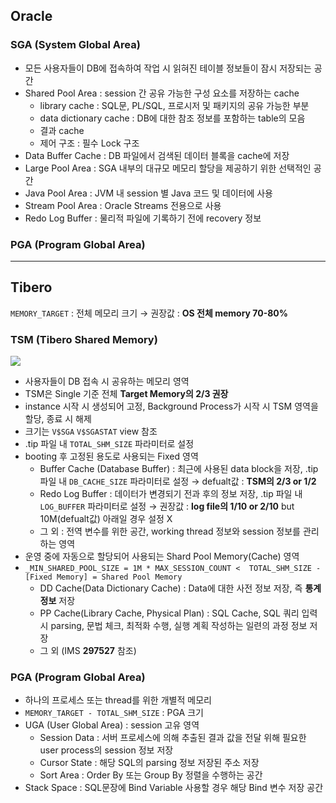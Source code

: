 ## Oracle
### SGA (System Global Area)
- 모든 사용자들이 DB에 접속하여 작업 시 읽혀진 테이블 정보들이 잠시 저장되는 공간
- Shared Pool Area : session 간 공유 가능한 구성 요소를 저장하는 cache
  - library cache : SQL문, PL/SQL, 프로시저 및 패키지의 공유 가능한 부분
  - data dictionary cache : DB에 대한 참조 정보를 포함하는 table의 모음
  - 결과 cache
  - 제어 구조 :  필수 Lock 구조
- Data Buffer Cache : DB 파일에서 검색된 데이터 블록을 cache에 저장
- Large Pool Area : SGA 내부의 대규모 메모리 할당을 제공하기 위한 선택적인 공간
- Java Pool Area : JVM 내 session 별 Java 코드 및 데이터에 사용
- Stream Pool Area : Oracle Streams 전용으로 사용
- Redo Log Buffer : 물리적 파일에 기록하기 전에 recovery 정보
### PGA (Program Global Area)

---
## Tibero
`MEMORY_TARGET` : 전체 메모리 크기 → 권장값 : **OS 전체 memory 70-80%**
### TSM (Tibero Shared Memory)
![](https://prod-files-secure.s3.us-west-2.amazonaws.com/2e9f035b-3bba-4ce1-902b-03e8e4545fa2/50e74659-9cf4-4d7e-a1bb-37b94051050d/3.1_TSM.png?X-Amz-Algorithm=AWS4-HMAC-SHA256&X-Amz-Content-Sha256=UNSIGNED-PAYLOAD&X-Amz-Credential=ASIAZI2LB466QLMI25WJ%2F20251017%2Fus-west-2%2Fs3%2Faws4_request&X-Amz-Date=20251017T033248Z&X-Amz-Expires=3600&X-Amz-Security-Token=IQoJb3JpZ2luX2VjEPL%2F%2F%2F%2F%2F%2F%2F%2F%2F%2FwEaCXVzLXdlc3QtMiJIMEYCIQDOzm1eEloLoL06DeXoDXdYKCD80JoEdcBajaBbRsFA6gIhAInuNSHp49s%2F6nUhOab3rxalVXof7pMX1bv1PkHfnhFFKogECJv%2F%2F%2F%2F%2F%2F%2F%2F%2F%2FwEQABoMNjM3NDIzMTgzODA1IgwxflU6AXk%2Bl%2ByudqUq3AMA5LbRRI93P7Gascv7WRW5moiqoHh1ddYG6TWKqx3kd%2FxpDRJX%2BkYsG5eXMCjgJgHZgGm94ULChoCYYOwa%2BMUxsV6CITQndwHLCHWwmCnfMEK6cVKIjacWxxAkz3r2uhlb6t3IW5KUaI2EQcv5slUM5NeESmZJoSAQXLVFGWyEGaDNceLvIsoAeYTQdDFpRZHWa49SgkCbz%2B745o4T1a6GSo5xBF3kzqVipwiCIRzIGa97cjFK6sMXBUMXt3%2BqwAxacwnxfekBGPUT0Xdx7LTjNVWbth4XwzHulBgzGu%2BvpYzHKDmdI9OaOFSLFFsy8YWP6SwSQWTw18jOXHiz1XsgQ0uPCXSUN0xdj5Z9t2%2F91jMNEarO3aLbvJFUADMp355r45hahcj%2B%2BtOjEfGXGM3NR3Z7sfuIuYuxyXiKesPWEdbDPS%2BCPakC6BjfzJwAD1MS%2FoiZI2KCmp9d%2FYnYhNIIj7G8FeU6LELaH4cTmryD%2BBqOUK0pEknl%2FL8KDp7N01l8R49ebdX%2BO%2B4b1KcZEzp%2FPps6z6P7eim9%2ByYPwbsV%2BMwpshy5U0fCcknExOF9daiitwDtSPnbn9Lx6QxNSOhw8AIjEfe9YRfFntIqyKv9ZC43gwDMibHEMlHEozDhwsbHBjqkAZYpFQ3fi3qWIeyENqqw3zX73vGtLkSje4K3LC59fTU0ADpDd%2B73lEzgjXzs5iLMWzfjVXdFSXsOmXDeFUqv0GN2nZAXXiMSxdsBdbVyAVwF7Kdja%2FPDFLDVICP0vWL%2BbwupjdQ96NNGuUuc%2B1dWCwHsFTGMM77fAIf6FuooTQbwr8uk0OXOlV%2BZjhRWs3%2BsdsJKmg6QBy3vN2TVwyCjIfUBFF7q&X-Amz-Signature=bd45810894ce2029f502bf9e7dbdc37208551411afcf8a4ac9423808214d75e8&X-Amz-SignedHeaders=host&x-amz-checksum-mode=ENABLED&x-id=GetObject)
- 사용자들이 DB 접속 시 공유하는 메모리 영역
- TSM은 Single 기준 전체 **Target Memory의 2/3 권장**
- instance 시작 시 생성되어 고정, Background Process가 시작 시 TSM 영역을 할당, 종료 시 해제
- 크기는 `V$SGA` `V$SGASTAT` view 참조
- .tip 파일 내 `TOTAL_SHM_SIZE` 파라미터로 설정
- booting 후 고정된 용도로 사용되는 Fixed 영역
  - Buffer Cache (Database Buffer) : 최근에 사용된 data block을 저장, .tip 파일 내 `DB_CACHE_SIZE` 파라미터로 설정 → defualt값 : **TSM의 2/3 or 1/2**
  - Redo Log Buffer : 데이터가 변경되기 전과 후의 정보 저장, .tip 파일 내 `LOG_BUFFER` 파라미터로 설정 → 권장값 : **log file의 1/10 or 2/10** but 10M(defualt값) 아래일 경우 설정 X
  - 그 외 : 전역 변수를 위한 공간, working thread 정보와 session 정보를 관리하는 영역
- 운영 중에 자동으로 할당되어 사용되는 Shard Pool Memory(Cache) 영역
- `_MIN_SHARED_POOL_SIZE = 1M * MAX_SESSION_COUNT <  TOTAL_SHM_SIZE - [Fixed Memory] = Shared Pool Memory`
  - DD Cache(Data Dictionary Cache) : Data에 대한 사전 정보 저장, 즉 **통계정보** 저장 
  - PP Cache(Library Cache, Physical Plan) : SQL Cache, SQL 쿼리 입력 시 parsing, 문법 체크, 최적화 수행, 실행 계획 작성하는 일련의 과정 정보 저장
  - 그 외  (IMS **297527** 참조)
### PGA (Program Global Area)
- 하나의 프로세스 또는 thread를 위한 개별적 메모리
- `MEMORY_TARGET - TOTAL_SHM_SIZE` : PGA 크기
- UGA (User Global Area) : session 고유 영역
  - Session Data : 서버 프로세스에 의해 추출된 결과 값을 전달 위해 필요한 user process의 session 정보 저장
  - Cursor State : 해당 SQL의 parsing 정보 저장된 주소 저장
  - Sort Area : Order By 또는 Group By 정렬을 수행하는 공간
- Stack Space : SQL문장에 Bind Variable 사용할 경우 해당 Bind 변수 저장 공간

